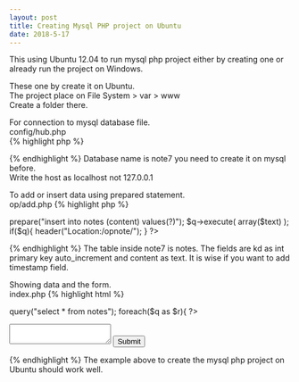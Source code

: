 ```yaml
---
layout: post
title: Creating Mysql PHP project on Ubuntu
date: 2018-5-17
---
```

This using Ubuntu 12.04 to run mysql php project either by creating one or already run the project on Windows.

These one by create it on Ubuntu.  
The project place on File System > var > www  
Create a folder there.

For connection to mysql database file.  
config/hub.php  
{% highlight php %}
<?php
$hub = new PDO('mysql:host=localhost;
dbname=note7;charset=utf8;',
'root', 'thepswrd');
?>
{% endhighlight %}
Database name is note7 you need to create it on mysql before.  
Write the host as localhost not 127.0.0.1

To add or insert data using prepared statement.  
op/add.php
{% highlight php %}
<?php
$text = $_POST['text'];

include "../config/hub.php";

$q = $hub->prepare("insert into notes (content) values(?)");
$q->execute( array($text) );

if($q){
header("Location:/opnote/");
}
?>
{% endhighlight %}
The table inside note7 is notes. The fields are kd as int primary key auto_increment and content as text. It is wise if you want to add timestamp field.

Showing data and the form.  
index.php
{% highlight html %}
<?php
include "config/hub.php";
$q = $hub->query("select * from notes");

foreach($q as $r){ ?>

<p>
<?php echo nl2br( $r['content'] ); ?>
</p>

<?php
}
?>

<form method='POST' action='op/add.php'>
	<textarea name='text'></textarea>
	<input type='submit'>
</form>
{% endhighlight %}
The example above to create the mysql php project on Ubuntu should work well.
